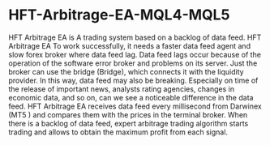 # HFT-Arbitrage-EA-MQL4-MQL5
HFT Arbitrage EA is A trading system based on a backlog of data feed. HFT Arbitrage EA To work successfully, it needs a faster data feed agent and slow forex broker where data feed lag.  Data feed lags occur because of the operation of the software error broker and problems on its server. Just the broker can use the bridge (Bridge), which connects it with the liquidity provider. In this way, data feed may also be breaking.  Especially on time of the release of important news, analysts rating agencies, changes in economic data, and so on, can we see a noticeable difference in the data feed.  HFT Arbitrage EA receives data feed every millisecond from Darwinex (MT5 ) and compares them with the prices in the terminal broker. When there is a backlog of data feed, expert arbitrage trading algorithm starts trading and allows to obtain the maximum profit from each signal.
